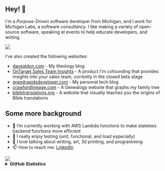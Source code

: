 ## Hey! 👋

I'm a _Purpose-Driven_ software developer from Michigan, and I work for Michigan Labs, a software consultancy. I like making a variety of open-source software, speaking at events to help educate developers, and writing.

<a>
<img align="center" src="https://github.com/user-attachments/assets/414c8e1c-3781-45ca-80cb-718c27b32660" />
</a>
<p></p>  
I've also created the following websites:

- [davealdon.com](https://www.davealdon.com/) - My theology blog
- [OnTarget Sales Team Insights](https://on-target.vantagegroupinc.com/) - A product I'm cofounding that provides insights into your sales team, currently in the closed beta stage
- [grandrapidsdeveloper.com](https://www.grandrapidsdeveloper.com/) - My personal tech blog
- [crawfordlineage.com](https://www.crawfordlineage.com/) - A Genealogy website that graphs my family tree
- [bibletranslations.org](https://www.bibletranslations.org/) - A website that visually teaches you the origins of Bible translations


## Some more background

- 🔭 I’m currently working with AWS Lambda functions to make stateless backend functions more efficient
- 💋 I really enjoy testing (unit, functional, and load especially)
- 💬 I love talking about writing, art, 3d printing, and programming
- 📫 How to reach me: [LinkedIn](https://www.linkedin.com/in/davidcrawfordprofile/)

<a>
<img align="center" src="https://25.media.tumblr.com/tumblr_mcm7lw42Z31qkbh2fo1_400.gif" />
</a>
<details>
  <summary><b>GitHub Statistics</b></summary>
  <div>
    <img height="135px" src="https://github-readme-stats.vercel.app/api/top-langs/?username=davealdon&hide=html&hide_title=true&hide_border=true&layout=compact&langs_count=8&theme=nord" />
  </div>
</details>
